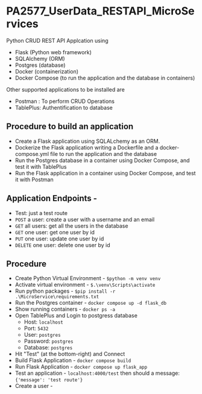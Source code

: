 # PA2577_UserData_RESTAPI_MicroServices
Python CRUD REST API Applcation using 
  - Flask (Python web framework)
  - SQLAlchemy (ORM)
  - Postgres (database)
  - Docker (containerization)
  - Docker Compose (to run the application and the database in containers)

Other supported applications to be installed are
- Postman : To perform CRUD Operations
- TablePlus: Authentification to database

## Procedure to build an application
- Create a Flask application using SQLALchemy as an ORM.
- Dockerize the Flask application writing a Dockerfile and a docker-compose.yml file to run the application and the database
- Run the Postgres database in a container using Docker Compose, and test it with TablePlus
- Run the Flask application in a container using Docker Compose, and test it with Postman

## Application Endpoints - 
- Test: just a test route
- ```POST``` a user: create a user with a username and an email
- ```GET``` all users: get all the users in the database
- ```GET``` one user: get one user by id
- ```PUT``` one user: update one user by id
- ```DELETE``` one user: delete one user by id

## Procedure
- Create Python Virtual Environment - ```$python -m venv venv```
- Activate virtual environment - ```$.\venv\Scripts\activate```
- Run python packages - ```$pip install -r .\MicroService\requirements.txt```
- Run the Postgres container - ```docker compose up -d flask_db```
- Show running containers - ```docker ps -a```
- Open TablePlus and Login to postgress database
  - Host: ```localhost```
  - Port: ```5432```
  - User: ```postgres```
  - Password: ```postgres```
  - Database: ```postgres```
- Hit "Test" (at the bottom-right) and Connect
- Build Flask Application - ```docker compose build```
- Run Flask Application - ```docker compose up flask_app```
- Test an application - ```localhost:4000/test``` then should a message: ```{'message': 'test route'}```
- Create a user - 
